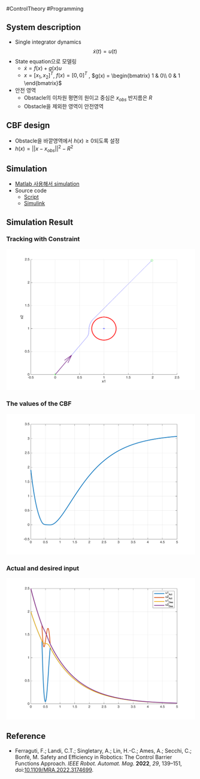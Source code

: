 #ControlTheory #Programming 

## System description

- Single integrator dynamics
$$\dot{x}(t) = u(t)$$
- State equation으로 모델링
	- $\dot{x} = f(x) + g(x)u$
	- $x = [x_1, x_2]^T$, $f(x) = [0, 0]^T$ , $g(x) = \begin{bmatrix} 1 & 0\\ 0 & 1 \end{bmatrix}$
- 안전 영역
	- Obstacle의 이차원 평면의 원이고 중심은 $x_{obs}$ 반지름은 $R$
	- Obstacle을 제외한 영역이 안전영역


## CBF design

- Obstacle을 바깥영역에서 $h(x) \geq 0$되도록 설정
-  $h(x) = ||x - x_{obs}||^2 - R^2$

## Simulation

- [Matlab 사용해서 simulation](./Matlab에서%20CBF%20구현.md)
- Source code
	- [Script](../src/CBF_for_2Dof.mlx)
	- [Simulink](../src/CBF_for_2Dof.slx)

## Simulation Result

### Tracking with Constraint
![Trajectory](../fig/2dof_figure_0.png)

### The values of the CBF
![CBF](../fig/2dof_figure_1.png)

### Actual and desired input
![Input](../fig/2dof_figure_2.png)

## Reference
- Ferraguti, F.; Landi, C.T.; Singletary, A.; Lin, H.-C.; Ames, A.; Secchi, C.; Bonfè, M. Safety and Efficiency in Robotics: The Control Barrier Functions Approach. _IEEE Robot. Automat. Mag._ **2022**, _29_, 139–151, doi:[10.1109/MRA.2022.3174699](https://doi.org/10.1109/MRA.2022.3174699).